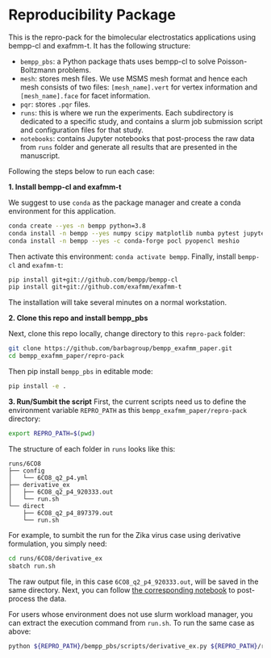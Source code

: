# Reproducibility Package

This is the repro-pack for the bimolecular electrostatics applications using bempp-cl and exafmm-t. It has the following structure:

- `bempp_pbs`: a Python package thats uses bempp-cl to solve Poisson-Boltzmann problems.
- `mesh`: stores mesh files. We use MSMS mesh format and hence each mesh consists of two files: `[mesh_name].vert` for vertex information and `[mesh_name].face` for facet information.
- `pqr`: stores `.pqr` files.
- `runs`: this is where we run the experiments. Each subdirectory is dedicated to a specific study, and contains a slurm job submission script and configuration files for that study.
- `notebooks`: contains Jupyter notebooks that post-process the raw data from `runs` folder and generate all results that are presented in the manuscript.

Following the steps below to run each case:

**1. Install bempp-cl and exafmm-t**

We suggest to use `conda` as the package manager and create a conda environment for this application.
``` bash
conda create --yes -n bempp python=3.8
conda install -n bempp --yes numpy scipy matplotlib numba pytest jupyter plotly git pip mpi4py pyyaml
conda install -n bempp --yes -c conda-forge pocl pyopencl meshio
```
Then activate this environment: `conda activate bempp`.
Finally, install `bempp-cl` and `exafmm-t`:
``` bash
pip install git+git://github.com/bempp/bempp-cl
pip install git+git://github.com/exafmm/exafmm-t
```

The installation will take several minutes on a normal workstation.

**2. Clone this repo and install bempp_pbs**

Next, clone this repo locally, change directory to this `repro-pack` folder:
``` bash
git clone https://github.com/barbagroup/bempp_exafmm_paper.git
cd bempp_exafmm_paper/repro-pack 
```
Then pip install `bempp_pbs` in editable mode:
``` bash
pip install -e .
```

**3. Run/Sumbit the script**
First, the current scripts need us to define the environment variable `REPRO_PATH` as this `bempp_exafmm_paper/repro-pack` directory:
``` bash
export REPRO_PATH=$(pwd)
```

The structure of each folder in `runs` looks like this:
```
runs/6CO8
├── config
│   └── 6CO8_q2_p4.yml
├── derivative_ex
│   ├── 6CO8_q2_p4_920333.out
│   └── run.sh
└── direct
    ├── 6CO8_q2_p4_897379.out
    └── run.sh
```
For example, to sumbit the run for the Zika virus case using derivative formulation, you simply need:
``` bash
cd runs/6CO8/derivative_ex
sbatch run.sh
```

The raw output file, in this case `6CO8_q2_p4_920333.out`, will be saved in the same directory. Next, you can follow [the corresponding notebook](https://github.com/barbagroup/bempp_exafmm_paper/blob/master/repro-pack/notebooks/6CO8.ipynb) to post-process the data.

For users whose environment does not use slurm workload manager, you can extract the execution command from `run.sh`. To run the same case as above:
``` bash
python ${REPRO_PATH}/bempp_pbs/scripts/derivative_ex.py ${REPRO_PATH}/runs/6CO8/config/6CO8_q2_p4.yml
```
